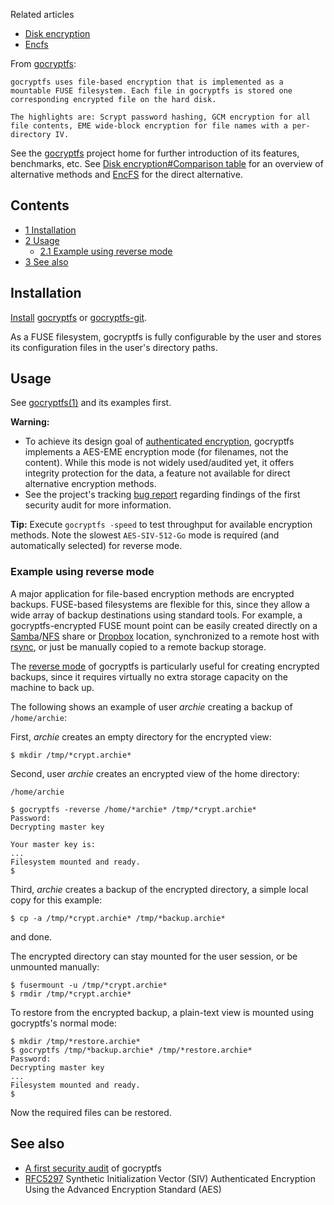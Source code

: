 Related articles

*   [Disk encryption](/index.php/Disk_encryption "Disk encryption")
*   [Encfs](/index.php/Encfs "Encfs")

From [gocryptfs](https://nuetzlich.net/gocryptfs/):

	gocryptfs uses file-based encryption that is implemented as a mountable FUSE filesystem. Each file in gocryptfs is stored one corresponding encrypted file on the hard disk.

	The highlights are: Scrypt password hashing, GCM encryption for all file contents, EME wide-block encryption for file names with a per-directory IV.

See the [gocryptfs](https://nuetzlich.net/gocryptfs/) project home for further introduction of its features, benchmarks, etc. See [Disk encryption#Comparison table](/index.php/Disk_encryption#Comparison_table "Disk encryption") for an overview of alternative methods and [EncFS](/index.php/EncFS "EncFS") for the direct alternative.

## Contents

*   [1 Installation](#Installation)
*   [2 Usage](#Usage)
    *   [2.1 Example using reverse mode](#Example_using_reverse_mode)
*   [3 See also](#See_also)

## Installation

[Install](/index.php/Install "Install") [gocryptfs](https://aur.archlinux.org/packages/gocryptfs/) or [gocryptfs-git](https://aur.archlinux.org/packages/gocryptfs-git/).

As a FUSE filesystem, gocryptfs is fully configurable by the user and stores its configuration files in the user's directory paths.

## Usage

See [gocryptfs(1)](https://manned.org/gocryptfs.1) and its examples first.

**Warning:**

*   To achieve its design goal of [authenticated encryption](https://en.wikipedia.org/wiki/Authenticated_encryption "w:Authenticated encryption"), gocryptfs implements a AES-EME encryption mode (for filenames, not the content). While this mode is not widely used/audited yet, it offers integrity protection for the data, a feature not available for direct alternative encryption methods.
*   See the project's tracking [bug report](https://github.com/rfjakob/gocryptfs/issues/90) regarding findings of the first security audit for more information.

**Tip:** Execute `gocryptfs -speed` to test throughput for available encryption methods. Note the slowest `AES-SIV-512-Go` mode is required (and automatically selected) for reverse mode.

### Example using reverse mode

A major application for file-based encryption methods are encrypted backups. FUSE-based filesystems are flexible for this, since they allow a wide array of backup destinations using standard tools. For example, a gocryptfs-encrypted FUSE mount point can be easily created directly on a [Samba](/index.php/Samba "Samba")/[NFS](/index.php/NFS "NFS") share or [Dropbox](/index.php/Dropbox "Dropbox") location, synchronized to a remote host with [rsync](/index.php/Rsync "Rsync"), or just be manually copied to a remote backup storage.

The [reverse mode](https://nuetzlich.net/gocryptfs/reverse_mode/) of gocryptfs is particularly useful for creating encrypted backups, since it requires virtually no extra storage capacity on the machine to back up.

The following shows an example of user *archie* creating a backup of `/home/archie`:

First, *archie* creates an empty directory for the encrypted view:

```
$ mkdir /tmp/*crypt.archie*

```

Second, user *archie* creates an encrypted view of the home directory:

 `/home/archie` 
```
$ gocryptfs -reverse /home/*archie* /tmp/*crypt.archie*
Password: 
Decrypting master key

Your master key is:
...
Filesystem mounted and ready.
$
```

Third, *archie* creates a backup of the encrypted directory, a simple local copy for this example:

```
$ cp -a /tmp/*crypt.archie* /tmp/*backup.archie*

```

and done.

The encrypted directory can stay mounted for the user session, or be unmounted manually:

```
$ fusermount -u /tmp/*crypt.archie*
$ rmdir /tmp/*crypt.archie*

```

To restore from the encrypted backup, a plain-text view is mounted using gocryptfs's normal mode:

```
$ mkdir /tmp/*restore.archie*
$ gocryptfs /tmp/*backup.archie* /tmp/*restore.archie*
Password: 
Decrypting master key
...
Filesystem mounted and ready.
$
```

Now the required files can be restored.

## See also

*   [A first security audit](https://defuse.ca/audits/gocryptfs.htm) of gocryptfs
*   [RFC5297](https://tools.ietf.org/html/rfc5297) Synthetic Initialization Vector (SIV) Authenticated Encryption Using the Advanced Encryption Standard (AES)